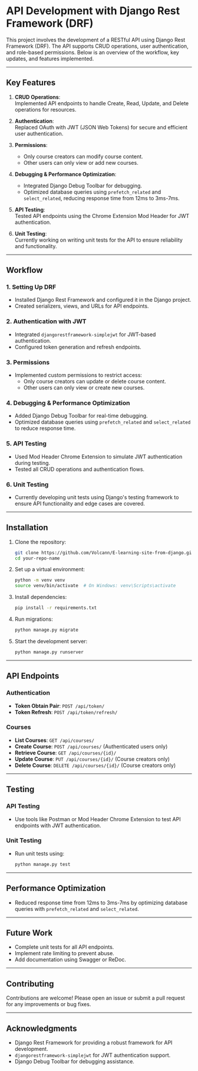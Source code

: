 # API Development with Django Rest Framework (DRF)

This project involves the development of a RESTful API using Django Rest Framework (DRF). The API supports CRUD operations, user authentication, and role-based permissions. Below is an overview of the workflow, key updates, and features implemented.

---

## Key Features

1. **CRUD Operations**:  
   Implemented API endpoints to handle Create, Read, Update, and Delete operations for resources.

2. **Authentication**:  
   Replaced OAuth with JWT (JSON Web Tokens) for secure and efficient user authentication.

3. **Permissions**:  
   - Only course creators can modify course content.  
   - Other users can only view or add new courses.

4. **Debugging & Performance Optimization**:  
   - Integrated Django Debug Toolbar for debugging.  
   - Optimized database queries using `prefetch_related` and `select_related`, reducing response time from 12ms to 3ms-7ms.

5. **API Testing**:  
   Tested API endpoints using the Chrome Extension Mod Header for JWT authentication.

6. **Unit Testing**:  
   Currently working on writing unit tests for the API to ensure reliability and functionality.

---

## Workflow

### 1. **Setting Up DRF**
   - Installed Django Rest Framework and configured it in the Django project.
   - Created serializers, views, and URLs for API endpoints.

### 2. **Authentication with JWT**
   - Integrated `djangorestframework-simplejwt` for JWT-based authentication.
   - Configured token generation and refresh endpoints.

### 3. **Permissions**
   - Implemented custom permissions to restrict access:
     - Only course creators can update or delete course content.
     - Other users can only view or create new courses.

### 4. **Debugging & Performance Optimization**
   - Added Django Debug Toolbar for real-time debugging.
   - Optimized database queries using `prefetch_related` and `select_related` to reduce response time.

### 5. **API Testing**
   - Used Mod Header Chrome Extension to simulate JWT authentication during testing.
   - Tested all CRUD operations and authentication flows.

### 6. **Unit Testing**
   - Currently developing unit tests using Django's testing framework to ensure API functionality and edge cases are covered.

---

## Installation

1. Clone the repository:
   ```bash
   git clone https://github.com/Volcann/E-learning-site-from-django.git
   cd your-repo-name
   ```

2. Set up a virtual environment:
   ```bash
   python -m venv venv
   source venv/bin/activate  # On Windows: venv\Scripts\activate
   ```

3. Install dependencies:
   ```bash
   pip install -r requirements.txt
   ```

4. Run migrations:
   ```bash
   python manage.py migrate
   ```

5. Start the development server:
   ```bash
   python manage.py runserver
   ```

---

## API Endpoints

### Authentication
- **Token Obtain Pair**: `POST /api/token/`
- **Token Refresh**: `POST /api/token/refresh/`

### Courses
- **List Courses**: `GET /api/courses/`
- **Create Course**: `POST /api/courses/` (Authenticated users only)
- **Retrieve Course**: `GET /api/courses/{id}/`
- **Update Course**: `PUT /api/courses/{id}/` (Course creators only)
- **Delete Course**: `DELETE /api/courses/{id}/` (Course creators only)

---

## Testing

### API Testing
- Use tools like Postman or Mod Header Chrome Extension to test API endpoints with JWT authentication.

### Unit Testing
- Run unit tests using:
  ```bash
  python manage.py test
  ```

---

## Performance Optimization

- Reduced response time from 12ms to 3ms-7ms by optimizing database queries with `prefetch_related` and `select_related`.

---

## Future Work

- Complete unit tests for all API endpoints.
- Implement rate limiting to prevent abuse.
- Add documentation using Swagger or ReDoc.

---

## Contributing

Contributions are welcome! Please open an issue or submit a pull request for any improvements or bug fixes.

---

## Acknowledgments

- Django Rest Framework for providing a robust framework for API development.
- `djangorestframework-simplejwt` for JWT authentication support.
- Django Debug Toolbar for debugging assistance.
